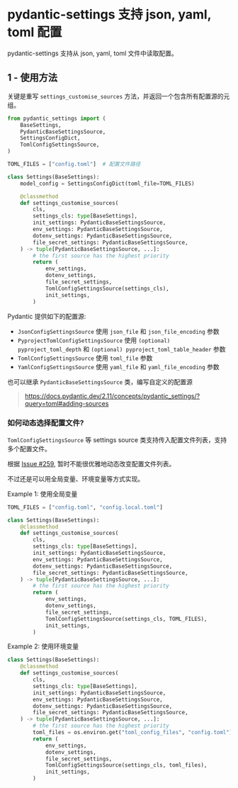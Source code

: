 # pydantic-settings 支持 json, yaml, toml 配置

pydantic-settings 支持从 json, yaml, toml 文件中读取配置。

## 1 - 使用方法

关键是重写 `settings_customise_sources` 方法，并返回一个包含所有配置源的元组。

```python
from pydantic_settings import (
    BaseSettings,
    PydanticBaseSettingsSource,
    SettingsConfigDict,
    TomlConfigSettingsSource,
)

TOML_FILES = ["config.toml"]  # 配置文件路径

class Settings(BaseSettings):
    model_config = SettingsConfigDict(toml_file=TOML_FILES)

    @classmethod
    def settings_customise_sources(
        cls,
        settings_cls: type[BaseSettings],
        init_settings: PydanticBaseSettingsSource,
        env_settings: PydanticBaseSettingsSource,
        dotenv_settings: PydanticBaseSettingsSource,
        file_secret_settings: PydanticBaseSettingsSource,
    ) -> tuple[PydanticBaseSettingsSource, ...]:
        # the first source has the highest priority
        return (
            env_settings,
            dotenv_settings,
            file_secret_settings,
            TomlConfigSettingsSource(settings_cls),
            init_settings,
        )
```

Pydantic 提供如下的配置源:

- `JsonConfigSettingsSource` 使用 `json_file` 和 `json_file_encoding` 参数
- `PyprojectTomlConfigSettingsSource` 使用 `(optional) pyproject_toml_depth` 和 `(optional) pyproject_toml_table_header` 参数
- `TomlConfigSettingsSource` 使用 `toml_file` 参数
- `YamlConfigSettingsSource` 使用 `yaml_file` 和 `yaml_file_encoding` 参数

也可以继承 `PydanticBaseSettingsSource` 类，编写自定义的配置源

> <https://docs.pydantic.dev/2.11/concepts/pydantic_settings/?query=toml#adding-sources>

### 如何动态选择配置文件?

`TomlConfigSettingsSource` 等 settings source 类支持传入配置文件列表，支持多个配置文件。

根据 [Issue #259](https://github.com/pydantic/pydantic-settings/issues/259), 暂时不能很优雅地动态改变配置文件列表。

不过还是可以用全局变量、环境变量等方式实现。

Example 1: 使用全局变量

```python
TOML_FILES = ["config.toml", "config.local.toml"]

class Settings(BaseSettings):
    @classmethod
    def settings_customise_sources(
        cls,
        settings_cls: type[BaseSettings],
        init_settings: PydanticBaseSettingsSource,
        env_settings: PydanticBaseSettingsSource,
        dotenv_settings: PydanticBaseSettingsSource,
        file_secret_settings: PydanticBaseSettingsSource,
    ) -> tuple[PydanticBaseSettingsSource, ...]:
        # the first source has the highest priority
        return (
            env_settings,
            dotenv_settings,
            file_secret_settings,
            TomlConfigSettingsSource(settings_cls, TOML_FILES),
            init_settings,
        )
```

Example 2: 使用环境变量

```python
class Settings(BaseSettings):
    @classmethod
    def settings_customise_sources(
        cls,
        settings_cls: type[BaseSettings],
        init_settings: PydanticBaseSettingsSource,
        env_settings: PydanticBaseSettingsSource,
        dotenv_settings: PydanticBaseSettingsSource,
        file_secret_settings: PydanticBaseSettingsSource,
    ) -> tuple[PydanticBaseSettingsSource, ...]:
        # the first source has the highest priority
        toml_files = os.environ.get("toml_config_files", "config.toml")
        return (
            env_settings,
            dotenv_settings,
            file_secret_settings,
            TomlConfigSettingsSource(settings_cls, toml_files),
            init_settings,
        )
